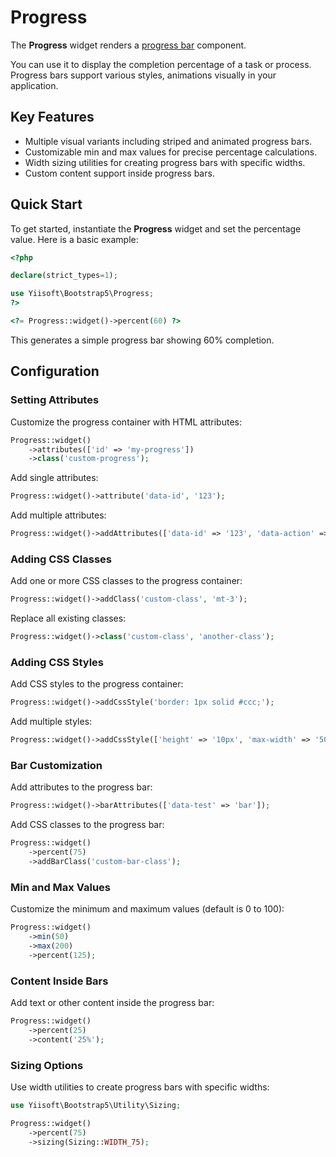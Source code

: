# Progress

The **Progress** widget renders a [progress bar](https://getbootstrap.com/docs/5.3/components/progress/#how-it-works) component.

You can use it to display the completion percentage of a task or process. Progress bars support various styles, 
animations visually in your application.

## Key Features
- Multiple visual variants including striped and animated progress bars.
- Customizable min and max values for precise percentage calculations.
- Width sizing utilities for creating progress bars with specific widths.
- Custom content support inside progress bars.

## Quick Start
To get started, instantiate the **Progress** widget and set the percentage value. Here is a basic example:

```php
<?php

declare(strict_types=1);

use Yiisoft\Bootstrap5\Progress;
?>

<?= Progress::widget()->percent(60) ?>
```

This generates a simple progress bar showing 60% completion.

## Configuration

### Setting Attributes
Customize the progress container with HTML attributes:

```php
Progress::widget()
    ->attributes(['id' => 'my-progress'])
    ->class('custom-progress');
```

Add single attributes:

```php
Progress::widget()->attribute('data-id', '123');
```

Add multiple attributes:

```php
Progress::widget()->addAttributes(['data-id' => '123', 'data-action' => 'track']);
```

### Adding CSS Classes
Add one or more CSS classes to the progress container:

```php
Progress::widget()->addClass('custom-class', 'mt-3');
```

Replace all existing classes:

```php
Progress::widget()->class('custom-class', 'another-class');
```

### Adding CSS Styles
Add CSS styles to the progress container:

```php
Progress::widget()->addCssStyle('border: 1px solid #ccc;');
```

Add multiple styles:

```php
Progress::widget()->addCssStyle(['height' => '10px', 'max-width' => '500px']);
```

### Bar Customization
Add attributes to the progress bar:

```php
Progress::widget()->barAttributes(['data-test' => 'bar']);
```

Add CSS classes to the progress bar:

```php
Progress::widget()
    ->percent(75)
    ->addBarClass('custom-bar-class');
```

### Min and Max Values
Customize the minimum and maximum values (default is 0 to 100):

```php
Progress::widget()
    ->min(50)
    ->max(200)
    ->percent(125);
```

### Content Inside Bars
Add text or other content inside the progress bar:

```php
Progress::widget()
    ->percent(25)
    ->content('25%');
```

### Sizing Options
Use width utilities to create progress bars with specific widths:

```php
use Yiisoft\Bootstrap5\Utility\Sizing;

Progress::widget()
    ->percent(75)
    ->sizing(Sizing::WIDTH_75);
```

